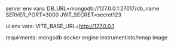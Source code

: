 server env vars:
DB_URL=mongodb://127.0.0.1:27017/db_name
SERVER_PORT=3000
JWT_SECRET=secret123

ui env vars:
VITE_BASE_URL=http://127.0.0.1

requirments:
mongodb
docker engine
instrumentisto/nmap image
